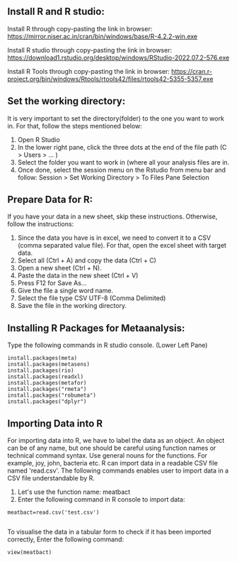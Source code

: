 ## Install R and R studio:

Install R through copy-pasting the link in browser: https://mirror.niser.ac.in/cran/bin/windows/base/R-4.2.2-win.exe

Install R studio through copy-pasting the link in browser: https://download1.rstudio.org/desktop/windows/RStudio-2022.07.2-576.exe

Install R Tools through copy-pasting the link in browser: https://cran.r-project.org/bin/windows/Rtools/rtools42/files/rtools42-5355-5357.exe

## Set the working directory:

It is very important to set the directory(folder) to the one you want to work in. For that, follow the steps mentioned below:

1. Open R Studio
2. In the lower right pane, click the three dots at the end of the file path (C > Users > ... )
3. Select the folder you want to work in (where all your analysis files are in.
4. Once done, select the session menu on the Rstudio from menu bar and follow: Session > Set Working Directory > To Files Pane Selection

## Prepare Data for R:

If you have your data in a new sheet, skip these instructions. Otherwise, follow the instructions:

1. Since the data you have is in excel, we need to convert it to a CSV (comma separated value file). For that, open the excel sheet with target data.
2. Select all (Ctrl + A) and copy the data (Ctrl + C)
3. Open a new sheet (Ctrl + N).
4. Paste the data in the new sheet (Ctrl + V)
5. Press F12 for Save As...
6. Give the file a single word name.
7. Select the file type CSV UTF-8 (Comma Delimited)
8. Save the file in the working directory.

## Installing R Packages for Metaanalysis:

Type the following commands in R studio console. (Lower Left Pane)

```
install.packages(meta)
install.packages(metasens)
install.packages(rio)
install.packages(readxl)
install.packages(metafor)
install.packages("rmeta")
install.packages("robumeta")
install.packages("dplyr")

```
## Importing Data into R

For importing data into R, we have to label the data as an object. An object can be of any name, but one should be careful using function names or technical command syntax. Use general nouns for the functions. For example, joy, john, bacteria etc. R can import data in a readable CSV file named 'read.csv'. The following commands enables user to import data in a CSV file understandable by R.

1. Let's use the function name: meatbact
2. Enter the following command in R console to import data:

```
meatbact=read.csv('test.csv')
        
```

To visualise the data in a tabular form to check if it has been imported correctly, Enter the following command:

```
view(meatbact)

```

